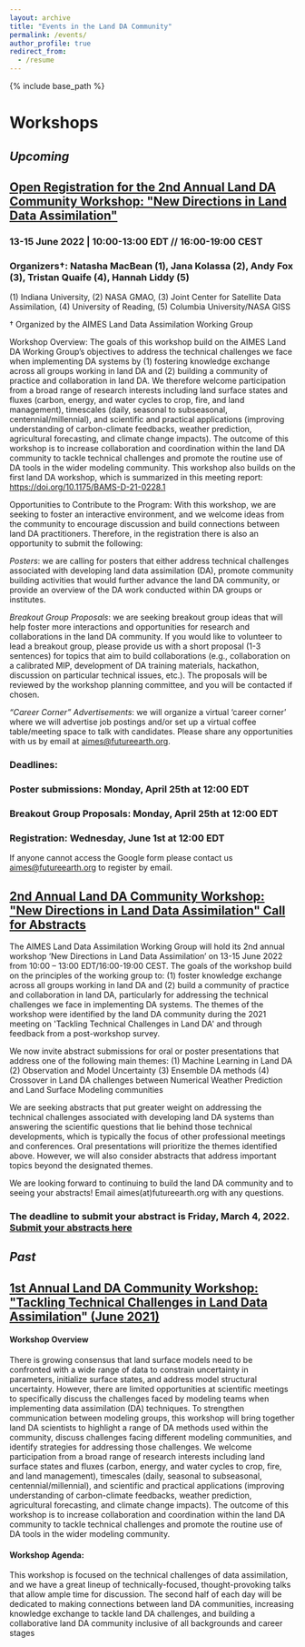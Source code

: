 ```yaml
---
layout: archive
title: "Events in the Land DA Community"
permalink: /events/
author_profile: true
redirect_from:
  - /resume
---
```


{% include base_path %}


Workshops
======
## *Upcoming*


## [Open Registration for the 2nd Annual Land DA Community Workshop: "New Directions in Land Data Assimilation"](https://docs.google.com/forms/d/e/1FAIpQLScjikwX9Lp-cfW8l-HPCrrtgqlERTLwuGIzrUZhedKvwS1IRA/viewform)

### 13-15 June 2022 | 10:00-13:00 EDT // 16:00-19:00 CEST
### Organizers†: Natasha MacBean (1), Jana Kolassa (2), Andy Fox (3), Tristan Quaife (4), Hannah Liddy (5)
(1) Indiana University, (2) NASA GMAO, (3) Joint Center for Satellite Data Assimilation, (4) University of Reading, (5) Columbia University/NASA GISS

† Organized by the AIMES Land Data Assimilation Working Group

Workshop Overview: The goals of this workshop build on the AIMES Land DA Working Group’s objectives to address the technical challenges we face when implementing DA systems by (1) fostering knowledge exchange across all groups working in land DA and (2) building a community of practice and collaboration in land DA. We therefore welcome participation from a broad range of research interests including land surface states and fluxes (carbon, energy, and water cycles to crop, fire, and land management), timescales (daily, seasonal to subseasonal, centennial/millennial), and scientific and practical applications (improving understanding of carbon-climate feedbacks, weather prediction, agricultural forecasting, and climate change impacts). The outcome of this workshop is to increase collaboration and coordination within the land DA community to tackle technical challenges and promote the routine use of DA tools in the wider modeling community. This workshop also builds on the first land DA workshop, which is summarized in this meeting report: https://doi.org/10.1175/BAMS-D-21-0228.1

Opportunities to Contribute to the Program: With this workshop, we are seeking to foster an interactive environment, and we welcome ideas from the community to encourage discussion and build connections between land DA practitioners. Therefore, in the registration there is also an opportunity to submit the following:

*Posters*: we are calling for posters that either address technical challenges associated with developing land data assimilation (DA), promote community building activities that would further advance the land DA community, or provide an overview of the DA work conducted within DA groups or institutes.

*Breakout Group Proposals*: we are seeking breakout group ideas that will help foster more interactions and opportunities for research and collaborations in the land DA community. If you would like to volunteer to lead a breakout group, please provide us with a short proposal (1-3 sentences) for topics that aim to build collaborations (e.g., collaboration on a calibrated MIP, development of DA training materials, hackathon, discussion on particular technical issues, etc.). The proposals will be reviewed by the workshop planning committee, and you will be contacted if chosen.

*“Career Corner” Advertisements*: we will organize a virtual ‘career corner’ where we will advertise job postings and/or set up a virtual coffee table/meeting space to talk with candidates. Please share any opportunities with us by email at aimes@futureearth.org.

### Deadlines:
### Poster submissions: Monday, April 25th at 12:00 EDT
### Breakout Group Proposals: Monday, April 25th at 12:00 EDT
### Registration: Wednesday, June 1st at 12:00 EDT

If anyone cannot access the Google form please contact us aimes@futureearth.org to register by email.

## [2nd Annual Land DA Community Workshop: "New Directions in Land Data Assimilation" Call for Abstracts](https://aimesproject.org/lda_workshop2/)


The AIMES Land Data Assimilation Working Group will hold its 2nd annual workshop ‘New Directions in Land Data Assimilation’ on 13-15 June 2022 from 10:00 – 13:00 EDT/16:00-19:00 CEST. The goals of the workshop build on the principles of the working group to: (1) foster knowledge exchange across all groups working in land DA and (2) build a community of practice and collaboration in land DA, particularly for addressing the technical challenges we face in implementing DA systems. The themes of the workshop were identified by the land DA community during the 2021 meeting on 'Tackling Technical Challenges in Land DA' and through feedback from a post-workshop survey.

We now invite abstract submissions for oral or poster presentations that address one of the following main themes: 
(1) Machine Learning in Land DA
(2) Observation and Model Uncertainty
(3) Ensemble DA methods
(4) Crossover in Land DA challenges between Numerical Weather Prediction and Land Surface Modeling communities
 
We are seeking abstracts that put greater weight on addressing the technical challenges associated with developing land DA systems than answering the scientific questions that lie behind those technical developments, which is typically the focus of other professional meetings and conferences. Oral presentations will prioritize the themes identified above. However, we will also consider abstracts that address important topics beyond the designated themes.

We are looking forward to continuing to build the land DA community and to seeing your abstracts! Email aimes(at)futureearth.org with any questions.
### The deadline to submit your abstract is Friday, March 4, 2022. [Submit your abstracts here](https://docs.google.com/forms/d/e/1FAIpQLSevnECTNo586caKq1Y8mBW_So6v7s0ZZxFqptSmwbCgNDOZhA/viewform) 


## *Past*

## [1st Annual Land DA Community Workshop: "Tackling Technical Challenges in Land Data Assimilation" (June 2021)](https://aimesproject.org/lda_workshop/)

#### Workshop Overview
There is growing consensus that land surface models need to be confronted with a wide range of data to constrain uncertainty in parameters, initialize surface states, and address model structural uncertainty. However, there are limited opportunities at scientific meetings to specifically discuss the challenges faced by modeling teams when implementing data assimilation (DA) techniques. To strengthen communication between modeling groups, this workshop will bring together land DA scientists to highlight a range of DA methods used within the community, discuss challenges facing different modeling communities, and identify strategies for addressing those challenges. We welcome participation from a broad range of research interests including land surface states and fluxes (carbon, energy, and water cycles to crop, fire, and land management), timescales (daily, seasonal to subseasonal, centennial/millennial), and scientific and practical applications (improving understanding of carbon-climate feedbacks, weather prediction, agricultural forecasting, and climate change impacts). The outcome of this workshop is to increase collaboration and coordination within the land DA community to tackle technical challenges and promote the routine use of DA tools in the wider modeling community.

#### Workshop Agenda: 
This workshop is focused on the technical challenges of data assimilation, and we have a great lineup of technically-focused, thought-provoking talks that allow ample time for discussion. The second half of each day will be dedicated to making connections between land DA communities, increasing knowledge exchange to tackle land DA challenges, and building a collaborative land DA community inclusive of all backgrounds and career stages
